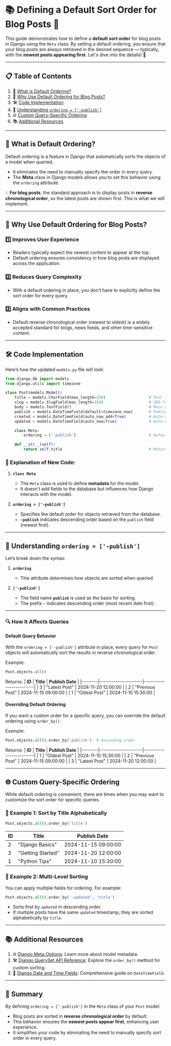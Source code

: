 # 📚 **Defining a Default Sort Order for Blog Posts** 🎉

This guide demonstrates how to define a **default sort order** for blog posts in Django using the `Meta` class. By setting a default ordering, you ensure that your blog posts are always retrieved in the desired sequence — typically, with the **newest posts appearing first**. Let's dive into the details! 🚀

---

## 📋 **Table of Contents**

1. 🔧 [What is Default Ordering?](#-what-is-default-ordering)  
2. 🌟 [Why Use Default Ordering for Blog Posts?](#-why-use-default-ordering-for-blog-posts)  
3. 🛠️ [Code Implementation](#-code-implementation)  
4. 📖 [Understanding `ordering = ['-publish']`](#-understanding-ordering--publish)  
5. 🌐 [Custom Query-Specific Ordering](#-custom-query-specific-ordering)  
6. 📚 [Additional Resources](#-additional-resources)

---

## 🔧 **What is Default Ordering?**

Default ordering is a feature in Django that automatically sorts the objects of a model when queried. 

- It eliminates the need to manually specify the order in every query.  
- The **Meta** class in Django models allows you to set this behavior using the `ordering` attribute.

💡 **For blog posts**, the standard approach is to display posts in **reverse chronological order**, so the latest posts are shown first. This is what we will implement.

---

## 🌟 **Why Use Default Ordering for Blog Posts?**

### 1️⃣ **Improves User Experience**  
- Readers typically expect the newest content to appear at the top.  
- Default ordering ensures consistency in how blog posts are displayed across the application.  

### 2️⃣ **Reduces Query Complexity**  
- With a default ordering in place, you don't have to explicitly define the sort order for every query.  

### 3️⃣ **Aligns with Common Practices**  
- Default reverse chronological order (newest to oldest) is a widely accepted standard for blogs, news feeds, and other time-sensitive content.  

---

## 🛠️ **Code Implementation**

Here’s how the updated `models.py` file will look:

```python
from django.db import models
from django.utils import timezone

class Post(models.Model):
    title = models.CharField(max_length=250)                   # Post title
    slug = models.SlugField(max_length=250)                    # SEO-friendly slug
    body = models.TextField()                                  # Main content of the post
    publish = models.DateTimeField(default=timezone.now)       # Publication date and time
    created = models.DateTimeField(auto_now_add=True)          # Auto-stores creation timestamp
    updated = models.DateTimeField(auto_now=True)              # Auto-updates modification timestamp

    class Meta:
        ordering = ['-publish']                                # Default ordering: newest posts first

    def __str__(self):
        return self.title                                      # Returns the title as a string
```

### 📝 Explanation of New Code:  
1. **`class Meta`**  
   - The `Meta` class is used to define **metadata** for the model.  
   - It doesn't add fields to the database but influences how Django interacts with the model.

2. **`ordering = ['-publish']`**  
   - Specifies the default order for objects retrieved from the database.
   - **`-publish`** indicates descending order based on the `publish` field (newest first).

---

## 📖 **Understanding `ordering = ['-publish']`**

Let’s break down the syntax:

1. **`ordering`**  
   - This attribute determines how objects are sorted when queried.  

2. **`['-publish']`**  
   - The field name **`publish`** is used as the basis for sorting.  
   - The prefix **`-`** indicates descending order (most recent date first).  

---

### 🔍 **How It Affects Queries**

#### **Default Query Behavior**
With the `ordering = ['-publish']` attribute in place, every query for `Post` objects will automatically sort the results in reverse chronological order.  

Example:
```python
Post.objects.all()
```

Returns:
| **ID** | **Title**           | **Publish Date**       |
|--------|---------------------|------------------------|
| 3      | "Latest Post"       | 2024-11-20 12:00:00   |
| 2      | "Previous Post"     | 2024-11-15 09:00:00   |
| 1      | "Oldest Post"       | 2024-11-10 15:30:00   |

#### **Overriding Default Ordering**
If you want a custom order for a specific query, you can override the default ordering using `order_by()`.

Example:
```python
Post.objects.all().order_by('publish')  # Ascending order
```

Returns:
| **ID** | **Title**           | **Publish Date**       |
|--------|---------------------|------------------------|
| 1      | "Oldest Post"       | 2024-11-10 15:30:00   |
| 2      | "Previous Post"     | 2024-11-15 09:00:00   |
| 3      | "Latest Post"       | 2024-11-20 12:00:00   |

---

## 🌐 **Custom Query-Specific Ordering**

While default ordering is convenient, there are times when you may want to customize the sort order for specific queries.

### 📝 Example 1: Sort by Title Alphabetically
```python
Post.objects.all().order_by('title')
```

| **ID** | **Title**           | **Publish Date**       |
|--------|---------------------|------------------------|
| 2      | "Django Basics"     | 2024-11-15 09:00:00   |
| 3      | "Getting Started"   | 2024-11-20 12:00:00   |
| 1      | "Python Tips"       | 2024-11-10 15:30:00   |

### 📝 Example 2: Multi-Level Sorting
You can apply multiple fields for ordering. For example:
```python
Post.objects.all().order_by('-updated', 'title')
```
- Sorts first by `updated` in descending order.  
- If multiple posts have the same `updated` timestamp, they are sorted alphabetically by `title`.

---

## 📚 **Additional Resources**

1. 🌐 [Django Meta Options](https://docs.djangoproject.com/en/5.0/ref/models/options/#ordering): Learn more about model metadata.  
2. 🛠️ [Django QuerySet API Reference](https://docs.djangoproject.com/en/5.0/ref/models/querysets/#order-by): Explore the `order_by()` method for custom sorting.  
3. 📖 [Django Date and Time Fields](https://docs.djangoproject.com/en/5.0/ref/models/fields/#datetimefield): Comprehensive guide on `DateTimeField`.

---

## 🎉 **Summary**

By defining `ordering = ['-publish']` in the `Meta` class of your `Post` model:
- Blog posts are sorted in **reverse chronological order** by default.  
- This behavior ensures the **newest posts appear first**, enhancing user experience.  
- It simplifies your code by eliminating the need to manually specify sort order in every query.
